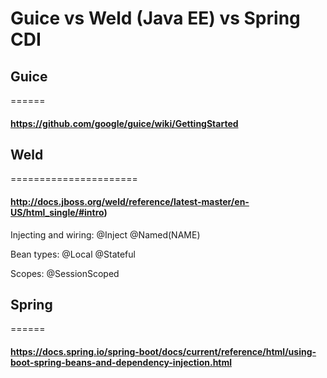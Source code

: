 # Guice vs Weld (Java EE) vs Spring CDI

## Guice
======
#### https://github.com/google/guice/wiki/GettingStarted


## Weld 
======================
#### http://docs.jboss.org/weld/reference/latest-master/en-US/html_single/#intro)

Injecting and wiring:
@Inject
@Named(NAME)

Bean types:
@Local
@Stateful

Scopes:
@SessionScoped

## Spring
======
#### https://docs.spring.io/spring-boot/docs/current/reference/html/using-boot-spring-beans-and-dependency-injection.html
